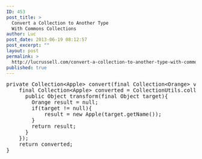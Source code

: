 ```yaml
---
ID: 453
post_title: >
  Convert a Collection to Another Type
  With Commons Collections
author: Luc
post_date: 2013-06-19 08:12:57
post_excerpt: ""
layout: post
permalink: >
  http://lucrussell.com/convert-a-collection-to-another-type-with-commons-collections/
published: true
---
```

 
<pre class="lang:java decode:true " title="Convert a Collection of one Type to Another Type with Commons Collections" >private Collection&lt;Apple&gt; convert(final Collection&lt;Orange&gt; values) {
    final Collection&lt;Apple&gt; converted = CollectionUtils.collect(values, new Transformer(){
      public Object transform(final Object target){
        Orange result = null;
        if(target != null){
            result = new Apple(target.getName());
        }
        return result;
      }
    });
    return converted;
}</pre>